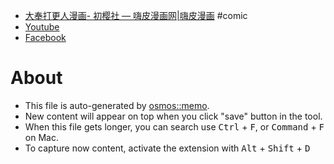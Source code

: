 
- [大奉打更人漫画-  初樱社 — 嗨皮漫画网|嗨皮漫画](https://m.happymh.com/manga/dafengdagengren) #comic
- [Youtube](https://www.youtube.com/)
- [Facebook](https://www.facebook.com/?filter=all&sk=h_chr)

# About

- This file is auto-generated by [osmos::memo](https://github.com/osmoscraft/osmosmemo).
- New content will appear on top when you click "save" button in the tool.
- When this file gets longer, you can search use <kbd>Ctrl</kbd> + <kbd>F</kbd>, or <kbd>Command</kbd> + <kbd>F</kbd> on Mac.
- To capture now content, activate the extension with <kbd>Alt</kbd> + <kbd>Shift</kbd> + <kbd>D</kbd>
